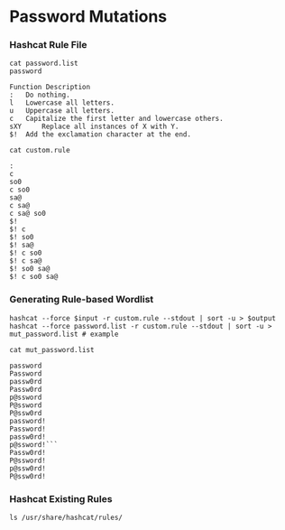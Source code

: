#  Password Mutations

### Hashcat Rule File

```
cat password.list
password

Function Description
: 	Do nothing.
l 	Lowercase all letters.
u 	Uppercase all letters.
c 	Capitalize the first letter and lowercase others.
sXY 	Replace all instances of X with Y.
$! 	Add the exclamation character at the end.

cat custom.rule

:
c
so0
c so0
sa@
c sa@
c sa@ so0
$!
$! c
$! so0
$! sa@
$! c so0
$! c sa@
$! so0 sa@
$! c so0 sa@
```

### Generating Rule-based Wordlist
```
hashcat --force $input -r custom.rule --stdout | sort -u > $output
hashcat --force password.list -r custom.rule --stdout | sort -u > mut_password.list # example

cat mut_password.list

password
Password
passw0rd
Passw0rd
p@ssword
P@ssword
P@ssw0rd
password!
Password!
passw0rd!
p@ssword!```
Passw0rd!
P@ssword!
p@ssw0rd!
P@ssw0rd!
```

### Hashcat Existing Rules
```
ls /usr/share/hashcat/rules/
```


